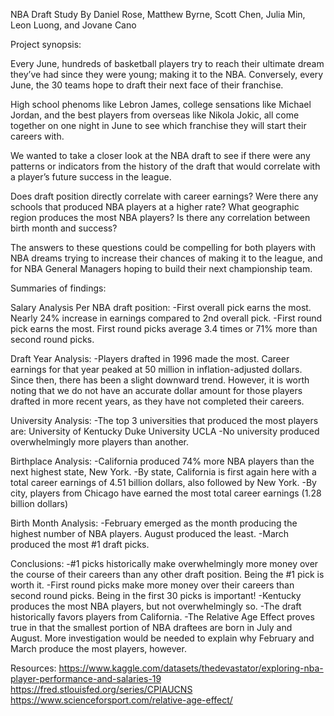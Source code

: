 NBA Draft Study
By Daniel Rose, Matthew Byrne, Scott Chen, Julia Min, Leon Luong, and Jovane Cano


Project synopsis:

Every June, hundreds of basketball players try to reach their ultimate dream they’ve had since they were young; making it to the NBA.  Conversely, every June, the 30 teams hope to draft their next face of their franchise.  

High school phenoms like Lebron James, college sensations like Michael Jordan, and the best players from overseas like Nikola Jokic, all come together on one night in June to see which franchise they will start their careers with.

We wanted to take a closer look at the NBA draft to see if there were any patterns or indicators from the history of the draft that would correlate with a player’s future success in the league.  

Does draft position directly correlate with career earnings?​
Were there any schools that produced NBA players at a higher rate?
What geographic region produces the most NBA players?
Is there any correlation between birth month and success?

The answers to these questions could be compelling for both players with NBA dreams trying to increase their chances of making it to the league, and for NBA General Managers hoping to build their next championship team.


Summaries of findings:

Salary Analysis Per NBA draft position:
-First overall pick earns the most.  Nearly 24% increase in earnings compared to 2nd overall pick.
-First round pick earns the most.  First round picks average 3.4 times or 71% more than second round picks.

Draft Year Analysis:
-Players drafted in 1996 made the most. Career earnings for that year peaked at 50 million in inflation-adjusted dollars. Since then, there has been a slight downward trend. However, it is worth noting that we do not have an accurate dollar amount for those players drafted in more recent years, as they have not completed their careers.

University Analysis:
-The top 3 universities that produced the most players are:
University of Kentucky
Duke University
UCLA
-No university produced overwhelmingly more players than another.

Birthplace Analysis:
-California produced 74% more NBA players than the next highest state, New York.
-By state, California is first again here with a total career earnings of 4.51 billion dollars, also followed by New York.
-By city, players from Chicago have earned the most total career earnings (1.28 billion dollars)

Birth Month Analysis:
-February emerged as the month producing the highest number of NBA players.  August produced the least.
-March produced the most #1 draft picks.


Conclusions:
-#1 picks historically make overwhelmingly more money over the course of their careers than any other draft position.  Being the #1 pick is worth it.
-First round picks make more money over their careers than second round picks.  Being in the first 30 picks is important!
-Kentucky produces the most NBA players, but not overwhelmingly so.
-The draft historically favors players from California.
-The Relative Age Effect proves true in that the smallest portion of NBA draftees are born in July and August.  More investigation would be needed to explain why February and March produce the most players, however.


Resources: 
https://www.kaggle.com/datasets/thedevastator/exploring-nba-player-performance-and-salaries-19
https://fred.stlouisfed.org/series/CPIAUCNS
https://www.scienceforsport.com/relative-age-effect/

